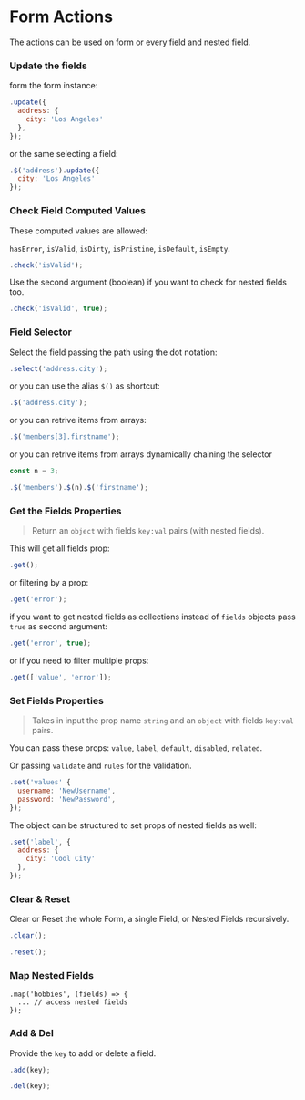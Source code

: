 # Form Actions

The actions can be used on form or every field and nested field.

### Update the fields

form the form instance:

```javascript
.update({
  address: {
    city: 'Los Angeles'
  },
});
```

or the same selecting a field:

```javascript
.$('address').update({
  city: 'Los Angeles'
});
```

### Check Field Computed Values

These computed values are allowed:

`hasError`, `isValid`, `isDirty`, `isPristine`, `isDefault`, `isEmpty`.

```javascript
.check('isValid');
```

Use the second argument (boolean) if you want to check for nested fields too.

```javascript
.check('isValid', true);
```

### Field Selector

Select the field passing the path using the dot notation:

```javascript
.select('address.city');
```

or you can use the alias `$()` as shortcut:

```javascript
.$('address.city');
```

or you can retrive items from arrays:

```javascript
.$('members[3].firstname');
```

or you can retrive items from arrays dynamically chaining the selector

```javascript
const n = 3;

.$('members').$(n).$('firstname');
```


### Get the Fields Properties

> Return an `object` with fields `key:val` pairs (with nested fields).

This will get all fields prop:

```javascript
.get();
```

or filtering by a prop:

```javascript
.get('error');
```

if you want to get nested fields as collections instead of `fields` objects pass `true` as second argument:

```javascript
.get('error', true);
```

or if you need to filter multiple props:

```javascript
.get(['value', 'error']);
```

### Set Fields Properties

> Takes in input the prop name `string` and an `object` with fields `key:val` pairs.

You can pass these props: `value`, `label`, `default`, `disabled`, `related`.

Or passing `validate` and  `rules` for the validation.

```javascript
.set('values' {
  username: 'NewUsername',
  password: 'NewPassword',
});
```

The object can be structured to set props of nested fields as well:

```javascript
.set('label', {
  address: {
    city: 'Cool City'
  },
});
```

### Clear & Reset

Clear or Reset the whole Form, a single Field, or Nested Fields recursively.

```javascript
.clear();
```

```javascript
.reset();
```

### Map Nested Fields

```
.map('hobbies', (fields) => {
  ... // access nested fields
});
```

### Add & Del

Provide the `key` to add or delete a field.

```javascript
.add(key);
```

```javascript
.del(key);
```

